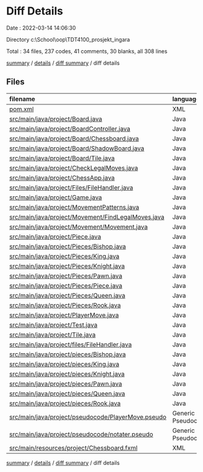 # Diff Details

Date : 2022-03-14 14:06:30

Directory c:\School\oop\TDT4100_prosjekt_ingara

Total : 34 files,  237 codes, 41 comments, 30 blanks, all 308 lines

[summary](results.md) / [details](details.md) / [diff summary](diff.md) / diff details

## Files
| filename | language | code | comment | blank | total |
| :--- | :--- | ---: | ---: | ---: | ---: |
| [pom.xml](/pom.xml) | XML | 0 | 0 | 1 | 1 |
| [src/main/java/project/Board.java](/src/main/java/project/Board.java) | Java | -135 | -9 | -40 | -184 |
| [src/main/java/project/BoardController.java](/src/main/java/project/BoardController.java) | Java | 12 | 0 | 6 | 18 |
| [src/main/java/project/Board/Chessboard.java](/src/main/java/project/Board/Chessboard.java) | Java | 135 | 5 | 37 | 177 |
| [src/main/java/project/Board/ShadowBoard.java](/src/main/java/project/Board/ShadowBoard.java) | Java | 11 | 0 | 9 | 20 |
| [src/main/java/project/Board/Tile.java](/src/main/java/project/Board/Tile.java) | Java | 53 | 1 | 32 | 86 |
| [src/main/java/project/CheckLegalMoves.java](/src/main/java/project/CheckLegalMoves.java) | Java | -3 | 0 | -3 | -6 |
| [src/main/java/project/ChessApp.java](/src/main/java/project/ChessApp.java) | Java | 17 | 0 | 7 | 24 |
| [src/main/java/project/Files/FileHandler.java](/src/main/java/project/Files/FileHandler.java) | Java | 3 | 3 | 5 | 11 |
| [src/main/java/project/Game.java](/src/main/java/project/Game.java) | Java | 3 | 0 | 2 | 5 |
| [src/main/java/project/MovementPatterns.java](/src/main/java/project/MovementPatterns.java) | Java | -339 | -26 | -137 | -502 |
| [src/main/java/project/Movement/FindLegalMoves.java](/src/main/java/project/Movement/FindLegalMoves.java) | Java | 188 | 90 | 76 | 354 |
| [src/main/java/project/Movement/Movement.java](/src/main/java/project/Movement/Movement.java) | Java | 356 | 16 | 138 | 510 |
| [src/main/java/project/Piece.java](/src/main/java/project/Piece.java) | Java | -46 | -1 | -18 | -65 |
| [src/main/java/project/Pieces/Bishop.java](/src/main/java/project/Pieces/Bishop.java) | Java | 6 | 0 | 4 | 10 |
| [src/main/java/project/Pieces/King.java](/src/main/java/project/Pieces/King.java) | Java | 6 | 0 | 4 | 10 |
| [src/main/java/project/Pieces/Knight.java](/src/main/java/project/Pieces/Knight.java) | Java | 6 | 0 | 2 | 8 |
| [src/main/java/project/Pieces/Pawn.java](/src/main/java/project/Pieces/Pawn.java) | Java | 17 | 12 | 13 | 42 |
| [src/main/java/project/Pieces/Piece.java](/src/main/java/project/Pieces/Piece.java) | Java | 46 | 1 | 18 | 65 |
| [src/main/java/project/Pieces/Queen.java](/src/main/java/project/Pieces/Queen.java) | Java | 6 | 0 | 3 | 9 |
| [src/main/java/project/Pieces/Rook.java](/src/main/java/project/Pieces/Rook.java) | Java | 6 | 0 | 4 | 10 |
| [src/main/java/project/PlayerMove.java](/src/main/java/project/PlayerMove.java) | Java | -194 | -45 | -80 | -319 |
| [src/main/java/project/Test.java](/src/main/java/project/Test.java) | Java | 9 | 0 | 5 | 14 |
| [src/main/java/project/Tile.java](/src/main/java/project/Tile.java) | Java | -49 | 0 | -29 | -78 |
| [src/main/java/project/files/FileHandler.java](/src/main/java/project/files/FileHandler.java) | Java | -3 | -3 | -5 | -11 |
| [src/main/java/project/pieces/Bishop.java](/src/main/java/project/pieces/Bishop.java) | Java | -7 | 0 | -5 | -12 |
| [src/main/java/project/pieces/King.java](/src/main/java/project/pieces/King.java) | Java | -7 | 0 | -5 | -12 |
| [src/main/java/project/pieces/Knight.java](/src/main/java/project/pieces/Knight.java) | Java | -7 | 0 | -3 | -10 |
| [src/main/java/project/pieces/Pawn.java](/src/main/java/project/pieces/Pawn.java) | Java | -24 | -5 | -14 | -43 |
| [src/main/java/project/pieces/Queen.java](/src/main/java/project/pieces/Queen.java) | Java | -7 | 0 | -4 | -11 |
| [src/main/java/project/pieces/Rook.java](/src/main/java/project/pieces/Rook.java) | Java | -7 | 0 | -5 | -12 |
| [src/main/java/project/pseudocode/PlayerMove.pseudo](/src/main/java/project/pseudocode/PlayerMove.pseudo) | Generic Pseudocode | 25 | 2 | 9 | 36 |
| [src/main/java/project/pseudocode/notater.pseudo](/src/main/java/project/pseudocode/notater.pseudo) | Generic Pseudocode | 9 | 0 | 0 | 9 |
| [src/main/resources/project/Chessboard.fxml](/src/main/resources/project/Chessboard.fxml) | XML | 151 | 0 | 3 | 154 |

[summary](results.md) / [details](details.md) / [diff summary](diff.md) / diff details